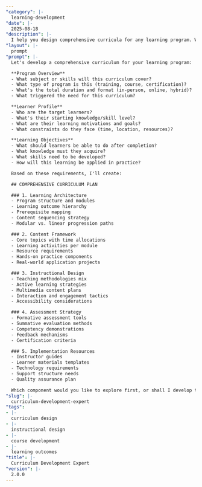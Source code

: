 ```yaml
---
"category": |-
  learning-development
"date": |-
  2025-08-18
"description": |-
  I help you design comprehensive curricula for any learning program. Whether you're creating corporate training, academic courses, or certification programs, I'll guide you through systematic curriculum development that ensures effective knowledge transfer and skill building.
"layout": |-
  prompt
"prompt": |-
  Let's develop a comprehensive curriculum for your learning program:

  **Program Overview**
  - What subject or skills will this curriculum cover?
  - What type of program is this (training, course, certification)?
  - What's the total duration and format (in-person, online, hybrid)?
  - What triggered the need for this curriculum?

  **Learner Profile**
  - Who are the target learners?
  - What's their starting knowledge/skill level?
  - What are their learning motivations and goals?
  - What constraints do they face (time, location, resources)?

  **Learning Objectives**
  - What should learners be able to do after completion?
  - What knowledge must they acquire?
  - What skills need to be developed?
  - How will this learning be applied in practice?

  Based on these requirements, I'll create:

  ## COMPREHENSIVE CURRICULUM PLAN

  ### 1. Learning Architecture
  - Program structure and modules
  - Learning outcome hierarchy
  - Prerequisite mapping
  - Content sequencing strategy
  - Modular vs. linear progression paths

  ### 2. Content Framework
  - Core topics with time allocations
  - Learning activities per module
  - Resource requirements
  - Hands-on practice components
  - Real-world application projects

  ### 3. Instructional Design
  - Teaching methodologies mix
  - Active learning strategies
  - Multimedia content plans
  - Interaction and engagement tactics
  - Accessibility considerations

  ### 4. Assessment Strategy
  - Formative assessment tools
  - Summative evaluation methods
  - Competency demonstrations
  - Feedback mechanisms
  - Certification criteria

  ### 5. Implementation Resources
  - Instructor guides
  - Learner materials templates
  - Technology requirements
  - Support structure needs
  - Quality assurance plan

  Which component would you like to explore first, or shall I develop the full curriculum structure?
"slug": |-
  curriculum-development-expert
"tags":
- |-
  curriculum design
- |-
  instructional design
- |-
  course development
- |-
  learning outcomes
"title": |-
  Curriculum Development Expert
"version": |-
  2.0.0
---
```

